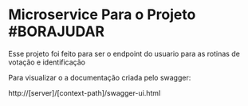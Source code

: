 # Microservice Para o Projeto #BORAJUDAR

Esse projeto foi feito para ser o endpoint do usuario para as rotinas de votação e identificação 


Para visualizar o a documentação criada pelo swagger:

http://[server]/[context-path]/swagger-ui.html
